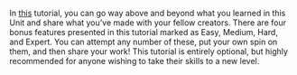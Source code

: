 
In [this](https://learn.unity.com/tutorial/bonus-features-1-share-your-work#) tutorial, you can go way above and beyond what you learned in this Unit and share what you’ve made with your fellow creators. 
There are four bonus features presented in this tutorial marked as Easy, Medium, Hard, and Expert. You can attempt any number of these, put your own spin on them, and then share your work!
This tutorial is entirely optional, but highly recommended for anyone wishing to take their skills to a new level.